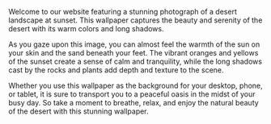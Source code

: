 <!--
Write me content for website with wallpaper "A photograph of a desert landscape at sunset, with warm colors and long shadows."
-->

<!--font:Montserrat.-->

Welcome to our website featuring a stunning photograph of a desert landscape at sunset. This wallpaper captures the beauty and serenity of the desert with its warm colors and long shadows.

As you gaze upon this image, you can almost feel the warmth of the sun on your skin and the sand beneath your feet. The vibrant oranges and yellows of the sunset create a sense of calm and tranquility, while the long shadows cast by the rocks and plants add depth and texture to the scene.

Whether you use this wallpaper as the background for your desktop, phone, or tablet, it is sure to transport you to a peaceful oasis in the midst of your busy day. So take a moment to breathe, relax, and enjoy the natural beauty of the desert with this stunning wallpaper.
